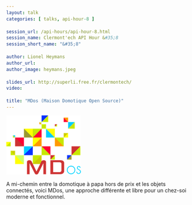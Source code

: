 ```yaml
---
layout: talk
categories: [ talks, api-hour-8 ]

session_url: /api-hours/api-hour-8.html
session_name: Clermont'ech API Hour &#35;8
session_short_name: "&#35;8"

author: Lionel Heymans
author_url:
author_image: heymans.jpeg

slides_url: http://superli.free.fr/clermontech/
video:

title: "MDos (Maison Domotique Open Source)"
---
```


![](/images/api-hours/mdos.png)

A mi-chemin entre la domotique à papa hors de prix et les objets connectés,
voici MDos, une approche différente et libre pour un chez-soi moderne et
fonctionnel.

